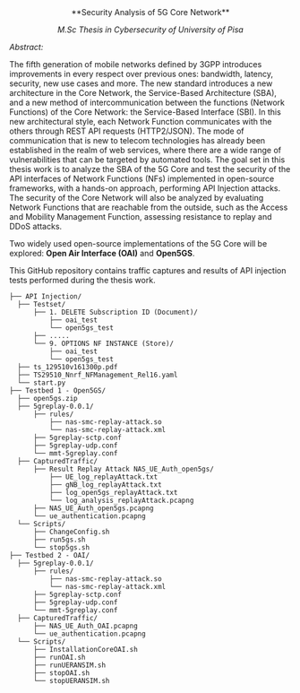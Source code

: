 <center>
  **Security Analysis of 5G Core Network**

  *M.Sc Thesis in Cybersecurity of University of Pisa*
</center>

*Abstract:*

The fifth generation of mobile networks defined by 3GPP introduces improvements in every respect over previous ones: bandwidth, latency, security, new use cases and more. The new standard introduces a new architecture in the Core Network, the Service-Based Architecture (SBA), and a new method of intercommunication between the functions (Network Functions) of the Core Network: the Service-Based Interface (SBI). In this new architectural style, each Network Function communicates with the
others through REST API requests (HTTP2/JSON). The mode of communication that is new to telecom technologies has already been established in the realm of web
services, where there are a wide range of vulnerabilities that can be targeted by automated tools. The goal set in this thesis work is to analyze the SBA of the 5G Core and test the security of the API interfaces of Network Functions (NFs) implemented in open-source frameworks, with a hands-on approach, performing API Injection
attacks. The security of the Core Network will also be analyzed by evaluating Network Functions that are reachable from the outside, such as the Access and Mobility
Management Function, assessing resistance to replay and DDoS attacks.

Two widely used open-source implementations of the 5G Core will be explored: **Open Air Interface (OAI)** and **Open5GS**.

This GitHub repository contains traffic captures and results of API injection tests performed during the thesis work.
  
  ```
 ├── API Injection/
    ├── Testset/
        ├── 1. DELETE Subscription ID (Document)/
            ├── oai_test
            └── open5gs_test
        ├── .....
        └── 9. OPTIONS NF INSTANCE (Store)/
            ├── oai_test
            └── open5gs_test
    ├── ts_129510v161300p.pdf
    ├── TS29510_Nnrf_NFManagement_Rel16.yaml
    └── start.py
├── Testbed 1 - Open5GS/
    ├── open5gs.zip
    ├── 5greplay-0.0.1/
        ├── rules/
            ├── nas-smc-replay-attack.so
            └── nas-smc-replay-attack.xml
        ├── 5greplay-sctp.conf
        ├── 5greplay-udp.conf
        └── mmt-5greplay.conf
    ├── CapturedTraffic/
        ├── Result Replay Attack NAS_UE_Auth_open5gs/
            ├── UE_log_replayAttack.txt
            ├── gNB_log_replayAttack.txt
            ├── log_open5gs_replayAttack.txt
            └── log_analysis_replayAttack.pcapng
        ├── NAS_UE_Auth_open5gs.pcapng
        └── ue_authentication.pcapng
    └── Scripts/
        ├── ChangeConfig.sh
        ├── run5gs.sh
        └── stop5gs.sh
├── Testbed 2 - OAI/
    ├── 5greplay-0.0.1/
        ├── rules/
            ├── nas-smc-replay-attack.so
            └── nas-smc-replay-attack.xml
        ├── 5greplay-sctp.conf
        ├── 5greplay-udp.conf
        └── mmt-5greplay.conf
    ├── CapturedTraffic/
        ├── NAS_UE_Auth_OAI.pcapng
        └── ue_authentication.pcapng
    └── Scripts/
        ├── InstallationCoreOAI.sh
        ├── runOAI.sh
        ├── runUERANSIM.sh
        ├── stopOAI.sh
        └── stopUERANSIM.sh
```
